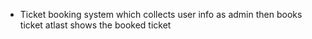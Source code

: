 - Ticket booking system which collects user info as admin then books ticket atlast shows the booked ticket 


<!---
TAHSEEN-FATHIMA/TAHSEEN-FATHIMA is a ✨ special ✨ repository because its `README.md` (this file) appears on your GitHub profile.
You can click the Preview link to take a look at your changes.
--->
